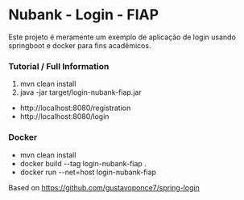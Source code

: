 # Nubank - Login - FIAP
Este projeto é meramente um exemplo de aplicação de login usando springboot e docker para fins acadêmicos. 


### Tutorial / Full Information

1. mvn clean install
2. java -jar target/login-nubank-fiap.jar

- http://localhost:8080/registration
- http://localhost:8080/login

### Docker
- mvn clean install
- docker build --tag login-nubank-fiap .
- docker run --net=host login-nubank-fiap

Based on https://github.com/gustavoponce7/spring-login
